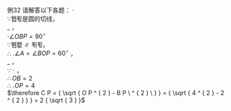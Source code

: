 例32 请解答以下各题：
$\cdot$   
∵퐵푃是圆的切线，  
$\_$ ，  
$\cdot \angle O B P = 9 0 ^ { \circ }$   
∵퐴퐶 ∥ 푂푃，  
∴ $. \angle A = \angle B O P = 6 0 ^ { \circ }$ ，  
$\_$ ，  
∵ $\cdot$ ，  
$\therefore O B = 2$   
∴ $. O P = 4$   
$\therefore C P = { \sqrt { O P ^ { 2 } - B P \ ^ { 2 } \ } } = { \sqrt { 4 ^ { 2 } - 2 ^ { 2 } } } = 2 { \sqrt { 3 } }$

